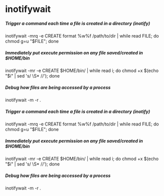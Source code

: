 # inotifywait

##### Trigger a command each time a file is created in a directory (inotify)

   inotifywait  -mrq -e CREATE format %w%f /path/to/dir | while read FILE; do chmod g=u "$FILE"; done

##### Immediately put execute permission on any file saved/created in $HOME/bin

   inotifywait  -mr -e CREATE $HOME/bin/ | while read i; do chmod +x $(echo "$i" | sed 's/ \S* //'); done

##### Debug how files are being accessed by a process

   inotifywait  -m -r .

##### Trigger a command each time a file is created in a directory (inotify)

   inotifywait  -mrq -e CREATE format %w%f /path/to/dir | while read FILE; do chmod g=u "$FILE"; done

##### Immediately put execute permission on any file saved/created in $HOME/bin

   inotifywait  -mr -e CREATE $HOME/bin/ | while read i; do chmod +x $(echo "$i" | sed 's/ \S* //'); done

##### Debug how files are being accessed by a process

   inotifywait  -m -r .
